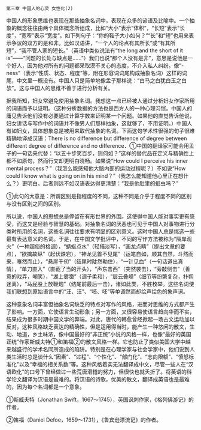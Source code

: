     第三章 中国人的心灵 女性化(2) 

   中国人的形象思维也表现在那些抽象名词中，表现在众多的谚语及比喻中。一个抽象的概念往往由两个具体概念所组成，比如“大小”表示“体积”，“长短”表示“长度”，“宽窄”表示“宽度”。如下列句子：“你的鞋子大小如何？”“长”和“短”也用来表示争议的双方的是和非。比如汉语讲，“一个人的论点有其所长”或“有其所短”，“我不管人家的短长。”（英语中类似说法有“the long and the short of it is”——“问题的长处与缺点是……”）我们也说“那个人没有是非”，意思是说他是一个好人，因为他对所有的问题都采取漠不关心的态度，不介入私人纠纷。像“-ness”（表示“性质、状态、程度”等，附在形容词词尾构成抽象名词）这样的词尾，中文里一概没有。中国人只是简单地像孟子那样说：“白马之白犹白玉之白欤”。这与中国人的思维不善于进行分析有关。

   据我所知，妇女常避免使用抽象名词。我想这一点已经被人通过分析妇女作家所用的词语而予以证明。（这种分析数据的方法也是西方人的一种心理习惯。中国人的庸见告诉他们没有必要通过计算字数来证明某一个问题。如果他的直觉告诉他说，妇女讲话与写作中的词语并不像男人们那样抽象，这就够了，不用证明。）中国人有如妇女，具体想象总是被用来取代抽象的名词。下面这句学术性很强的句子很难精确地译成汉语：There is no difference but difference of degree between different degree of difference and no difference．①中国的翻译家可能会用孟子的一句话来代替：“以五十步笑百步，则何如？”这样的替代品在定义与精确性上都不如原句，然而行文却更明白晓畅。如果说“How could I perceive his inner mental process？”（我怎么能感知他大脑内部的运动过程呢？）不如说“How could I know what is going on in his mind？”（我怎么能知道他心里正在想什么？）更明白。后者则远不如汉语表达得更清楚：“我是他肚里的蛔虫吗？”

   ①此句的大意是：所谓区别是指程度的不同，这种不同是介乎于程度不同的区别与没有区别之间的区别。

   所以说，中国人的思想总是停留在有形世界的外围。这使得中国人能对事实更有感受，而这又是经验与智慧的基础。对抽象名词的厌恶也可见于中国人对事物进行分类时所用的名词，这些名词往往要求有明显的区别意义。这时中国人总是挑选一些最有表达意义的名词。于是，在中国文学批评中，不同的写作方法被称为“隔岸观火”（一种超俗的格调），“蜻蜒点水”（轻描淡写），“画龙点睛”（提出文章的要点），“欲擒故纵”（起伏跌宕），“神龙见首不见尾”（运笔自如，顺其自然，斗然而来，戛然而止），“悬崖千仞”（结尾时陡然勒住），“一针见血”（一句话道出真情），“单刀直入”（直截了当的开头），“声东击西”（突然袭击），“旁敲侧击”（善意的戏弄，嘲笑），“湖上雾霭”（调子柔和），“层云叠嶂”（细节等纷繁复杂，扑朔迷离），“马屁股上放鞭炮”（结尾前最后一击），诸如此类，不胜枚举。这些名词使我们联想到原始语言中的“汪、汪”、“呸、呸”等单调然而却绘声绘色的象声词。

   这种意象名词丰富但抽象名词缺乏的特点对写作的风格，进而对思维的方式都产生了影响。一方面，它使语言生动形象；另一方面，又很容易使语言趋向华而不实，结果成为很多时期中国文学的弊端。对此，唐代的韩愈曾经掀起一场古文运动加以反对。这种风格缺乏表达的精确性，但是运用得当时，能产生一种悠闲的散文，生动、地道，乡土味浓，像中国最好的“非正统”小说的风格一样，也像“最好的英国正统”作家斯威夫特①和笛福②的散文风格一样。它也防止了类似美国大学中越来越盛行的学术名同所造成的陷阱。特别是在心理学家与社会学家中，他们说到人类生活时总是谈什么“因素”、“过程”、“个性化”、“部门化”、“志向限额”、“愤怒标准化”以及“幸福的相关系数”等。这种风格着实无法翻译成中文，尽管一些人在“汉语欧化”的口号下曾经做过一些荒唐滑稽的努力，但很快也就夭折了。将英语的科学论文翻译为汉语是最难的。将汉语的诗歌，优美的散文，翻译成英语也是最难的，因为每个名词都是一个意象。

   ①斯威夫特（Jonathan Swift，1667～1745），英国讽刺作家，《格列佛游记》的作者。

   ②笛福（Daniel Defoe，1659～1731），《鲁宾逊漂流记》的作者。

